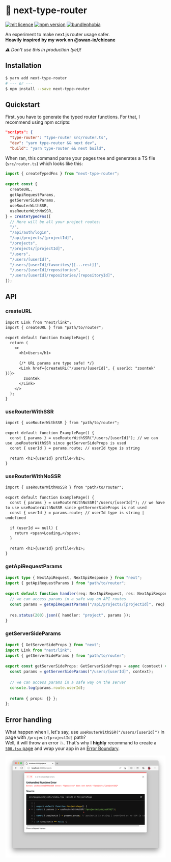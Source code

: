 # 🔬 next-type-router

[![mit licence](https://img.shields.io/dub/l/vibe-d.svg?style=for-the-badge)](https://github.com/zoontek/next-type-router/blob/main/LICENSE)
[![npm version](https://img.shields.io/npm/v/next-type-router?style=for-the-badge)](https://www.npmjs.org/package/next-type-router)
[![bundlephobia](https://img.shields.io/bundlephobia/minzip/next-type-router?label=size&style=for-the-badge)](https://bundlephobia.com/result?p=next-type-router)

An experiment to make next.js router usage safer.<br>
**Heavily inspired by my work on [@swan-io/chicane](https://github.com/swan-io/chicane)**

_⚠️ Don't use this in production (yet)!_

## Installation

```bash
$ yarn add next-type-router
# --- or ---
$ npm install --save next-type-router
```

## Quickstart

First, you have to generate the typed router functions. For that, I recommend using npm scripts:

```json
"scripts": {
  "type-router": "type-router src/router.ts",
  "dev": "yarn type-router && next dev",
  "build": "yarn type-router && next build",
```

When ran, this command parse your pages tree and generates a TS file (`src/router.ts`) which looks like this:

```ts
import { createTypedFns } from "next-type-router";

export const {
  createURL,
  getApiRequestParams,
  getServerSideParams,
  useRouterWithSSR,
  useRouterWithNoSSR,
} = createTypedFns([
  // Here will be all your project routes:
  "/",
  "/api/auth/login",
  "/api/projects/[projectId]",
  "/projects",
  "/projects/[projectId]",
  "/users",
  "/users/[userId]",
  "/users/[userId]/favorites/[[...rest]]",
  "/users/[userId]/repositories",
  "/users/[userId]/repositories/[repositoryId]",
]);
```

## API

### createURL

```tsx
import Link from "next/link";
import { createURL } from "path/to/router";

export default function ExamplePage() {
  return (
    <>
      <h1>Users</h1>

      {/* URL params are type safe! */}
      <Link href={createURL("/users/[userId]", { userId: "zoontek" })}>
        zoontek
      </Link>
    </>
  );
}
```

### useRouterWithSSR

```tsx
import { useRouterWithSSR } from "path/to/router";

export default function ExamplePage() {
  const { params } = useRouterWithSSR("/users/[userId]"); // we can use useRouterWithSSR since getServerSideProps is used
  const { userId } = params.route; // userId type is string

  return <h1>{userId} profile</h1>;
}
```

### useRouterWithNoSSR

```tsx
import { useRouterWithNoSSR } from "path/to/router";

export default function ExamplePage() {
  const { params } = useRouterWithNoSSR("/users/[userId]"); // we have to use useRouterWithNoSSR since getServerSideProps is not used
  const { userId } = params.route; // userId type is string | undefined

  if (userId == null) {
    return <span>Loading…</span>;
  }

  return <h1>{userId} profile</h1>;
}
```

### getApiRequestParams

```ts
import type { NextApiRequest, NextApiResponse } from "next";
import { getApiRequestParams } from "path/to/router";

export default function handler(req: NextApiRequest, res: NextApiResponse) {
  // we can access params in a safe way on API routes
  const params = getApiRequestParams("/api/projects/[projectId]", req);

  res.status(200).json({ handler: "project", params });
}
```

### getServerSideParams

```ts
import { GetServerSideProps } from "next";
import Link from "next/link";
import { getServerSideParams } from "path/to/router";

export const getServerSideProps: GetServerSideProps = async (context) => {
  const params = getServerSideParams("/users/[userId]", context);

  // we can access params in a safe way on the server
  console.log(params.route.userId);

  return { props: {} };
};
```

## Error handling

What happen when I, let's say, use `useRouterWithSSR("/users/[userId]")` in page with `/project/[projectId]` path?<br>
Well, it will throw an error 💥. That's why I **highly** recommand to create a [`500.tsx` page](https://nextjs.org/docs/advanced-features/custom-error-page#500-page) and wrap your app in an [Error Boundary](https://reactjs.org/docs/error-boundaries.html).

![](https://github.com/zoontek/next-type-router/blob/main/docs/screenshot.png?raw=true)
